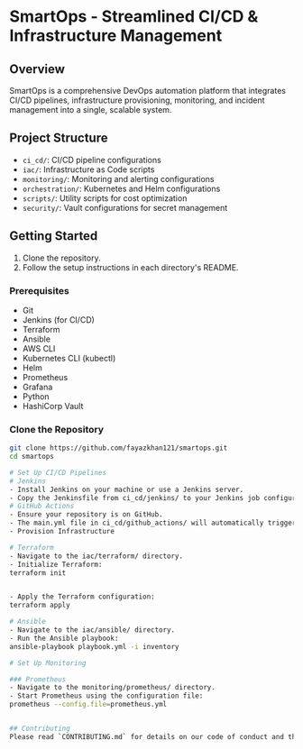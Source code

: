 # SmartOps - Streamlined CI/CD & Infrastructure Management

## Overview
SmartOps is a comprehensive DevOps automation platform that integrates CI/CD pipelines, infrastructure provisioning, monitoring, and incident management into a single, scalable system.

## Project Structure
- `ci_cd/`: CI/CD pipeline configurations
- `iac/`: Infrastructure as Code scripts
- `monitoring/`: Monitoring and alerting configurations
- `orchestration/`: Kubernetes and Helm configurations
- `scripts/`: Utility scripts for cost optimization
- `security/`: Vault configurations for secret management

## Getting Started
1. Clone the repository.
2. Follow the setup instructions in each directory's README.

### Prerequisites
- Git
- Jenkins (for CI/CD)
- Terraform
- Ansible
- AWS CLI
- Kubernetes CLI (kubectl)
- Helm
- Prometheus
- Grafana
- Python
- HashiCorp Vault

### Clone the Repository
```bash
git clone https://github.com/fayazkhan121/smartops.git
cd smartops

# Set Up CI/CD Pipelines
# Jenkins
- Install Jenkins on your machine or use a Jenkins server.
- Copy the Jenkinsfile from ci_cd/jenkins/ to your Jenkins job configuration.
# GitHub Actions
- Ensure your repository is on GitHub.
- The main.yml file in ci_cd/github_actions/ will automatically trigger on push events.
- Provision Infrastructure

# Terraform
- Navigate to the iac/terraform/ directory.
- Initialize Terraform:
terraform init


- Apply the Terraform configuration:
terraform apply

# Ansible
- Navigate to the iac/ansible/ directory.
- Run the Ansible playbook:
ansible-playbook playbook.yml -i inventory

# Set Up Monitoring

### Prometheus
- Navigate to the monitoring/prometheus/ directory.
- Start Prometheus using the configuration file:
prometheus --config.file=prometheus.yml


## Contributing
Please read `CONTRIBUTING.md` for details on our code of conduct and the process for submitting pull requests.